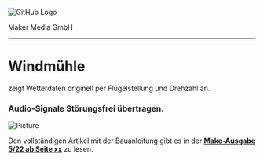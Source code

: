 ![GitHub Logo](http://www.heise.de/make/icons/make_logo.png)

Maker Media GmbH
*** 

# Windmühle
zeigt Wetterdaten originell per Flügelstellung und Drehzahl an.

### Audio-Signale Störungsfrei übertragen.

![Picture]([https://github.com/MakeMagazinDE/Symmetrische-Signale/blob/main/aufmacher_github.jpg) 

Den vollständigen Artikel mit der Bauanleitung gibt es in der **[Make-Ausgabe 5/22 ab Seite xx](https://www.heise.de/select/make/2022/5/2221507124782634481)** zu lesen. 


